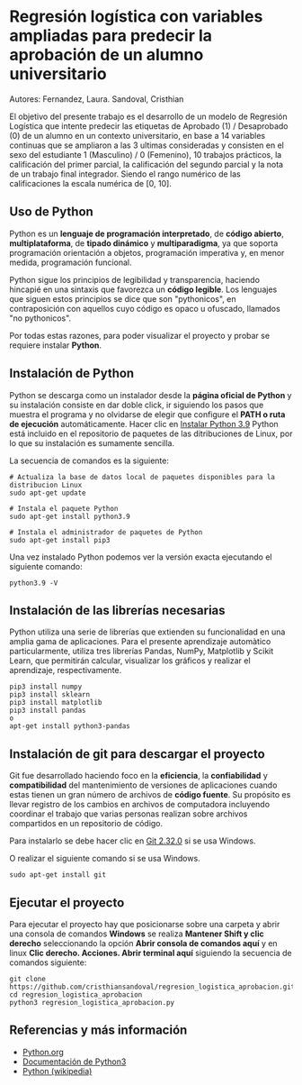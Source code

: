 # Regresión logística con variables ampliadas para predecir la aprobación de un alumno universitario 

Autores: Fernandez, Laura. Sandoval, Cristhian

El objetivo del presente trabajo es el desarrollo de un modelo de Regresión Logística que intente predecir las etiquetas de Aprobado (1) / Desaprobado (0) de un alumno en un contexto universitario, en base a 14 variables continuas que se ampliaron a las 3 ultimas consideradas y consisten en el sexo del estudiante 1 (Masculino) / 0 (Femenino), 10 trabajos prácticos, la calificación del primer parcial, la calificación del segundo parcial y la nota de un trabajo final integrador. Siendo el rango numérico de las calificaciones la escala numérica de [0, 10].

## Uso de Python

Python es un **lenguaje de programación interpretado**, de **código abierto**, **multiplataforma**, de **tipado dinámico** y **multiparadigma**, ya que soporta programación orientación a objetos, programación imperativa y, en menor medida, programación funcional. 

Python sigue los principios de legibilidad y transparencia, haciendo hincapié en una sintaxis que favorezca un **código legible**. Los lenguajes que siguen estos principios se dice que son "pythonicos", en contraposición con aquellos cuyo código es opaco u ofuscado, llamados "no pythonicos".

Por todas estas razones, para poder visualizar el proyecto y probar se requiere instalar **Python**.

## Instalación de Python

Python se descarga como un instalador desde la **página oficial de Python** y su instalación consiste en dar doble click, ir siguiendo los pasos que muestra el programa y no olvidarse de elegir que configure el **PATH o ruta de ejecución** automáticamente. Hacer clic en [Instalar Python 3.9](https://www.python.org/ftp/python/3.9.5/python-3.9.5-amd64.exe)
Python está incluido en el repositorio de paquetes de las ditribuciones de Linux, por lo que su instalación es sumamente sencilla.

La secuencia de comandos es la siguiente:

```	
# Actualiza la base de datos local de paquetes disponibles para la distribucion Linux
sudo apt-get update

# Instala el paquete Python
sudo apt-get install python3.9

# Instala el administrador de paquetes de Python
sudo apt-get install pip3

```

Una vez instalado Python podemos ver la versión exacta ejecutando el siguiente comando:
```
python3.9 -V
```

## Instalación de las librerías necesarias

Python utiliza una serie de librerías que extienden su funcionalidad en una amplia gama de aplicaciones. Para el presente aprendizaje automàtico particularmente, utiliza tres librerías Pandas, NumPy, Matplotlib y Scikit Learn, que permitirán calcular, visualizar los gráficos y realizar el aprendizaje, respectivamente.

```
pip3 install numpy
pip3 install sklearn
pip3 install matplotlib
pip3 install pandas
o
apt-get install python3-pandas
```


## Instalación de git para descargar el proyecto

Git fue desarrollado haciendo foco en la **eficiencia**, la **confiabilidad** y **compatibilidad** del mantenimiento de versiones de aplicaciones cuando estas tienen un gran número de archivos de **código fuente**. Su propósito es llevar registro de los cambios en archivos de computadora incluyendo coordinar el trabajo que varias personas realizan sobre archivos compartidos en un repositorio de código.

Para instalarlo se debe hacer clic en [Git 2.32.0](https://github.com/git-for-windows/git/releases/download/v2.32.0.windows.1/Git-2.32.0-64-bit.exe) si se usa Windows.

O realizar el siguiente comando si se usa Windows.

```
sudo apt-get install git
```

## Ejecutar el proyecto

Para ejecutar el proyecto hay que posicionarse sobre una carpeta y abrir una consola de comandos **Windows** se realiza **Mantener Shift y clic derecho** seleccionando la opción **Abrir consola de comandos aquí** y en linux **Clic derecho. Acciones. Abrir terminal aquí** siguiendo la secuencia de comandos siguiente:

```
git clone https://github.com/cristhiansandoval/regresion_logistica_aprobacion.git
cd regresion_logistica_aprobacion
python3 regresion_logistica_aprobacion.py
```

## Referencias y más información
- [Python.org](https://www.python.org/)
- [Documentación de Python3](https://docs.python.org/3/)
- [Python (wikipedia)](https://es.wikipedia.org/wiki/Python)
